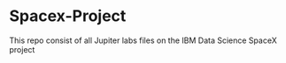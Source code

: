 # Spacex-Project
This repo consist of all Jupiter labs files on the IBM Data Science SpaceX project
